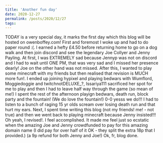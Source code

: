 ```yaml
---
title: 'Another fun day'
date: 2020-12-27
permalink: /posts/2020/12/27
tags:
---
```


TODAY is a very special day, it marks the first day which this blog will be hosted on owenboffey.com! First and foremost I woke up and had to do paper round :(. I earned a hefty £4.50 before returning home to go on a dog walk and then join discord and see the legendary Joe Collyer and Jenny Payling. At first, I was EXTREMELY sad because Jennyp was not on discord and I had to wait until ONE PM, that was very sad and I missed her presence dearly! Joe on the other hand was not missed. After this, I wanted to play some minecraft with my friends but then realised that revision is MUCH more fun!. I ended up joining hypixel and playing bedwars with Wumflord, Moggiedoggie and twitchnotDELUXE_?, Issariya111 sacrificed her spot for me to play and then I had to leave half way through the game (so mean of me!) I spent the rest of the afternoon playign bedwars, death run, block party and the fountain! (We do love the fountain!) 0-0 yesss we do!!! I had to listen to a bunch of raging 15 yr olds scream over losing death run and that hurt my ears. Next, I spent time writing this blog (not my friends! me! - not true) and then we went back to playing minecraft because Jenny insisted!!! Oh yeah, I revised!. I feel accomplished. It made me feel just so ecstatic when the amazing Joe and Jenny crowdfunded to pay for this amazing domain name (I did pay for over half of it OK - they split the extra 18p that I provided.) (a 9p refund for both Jenny and Joe!) Ok, fr, blog done.
